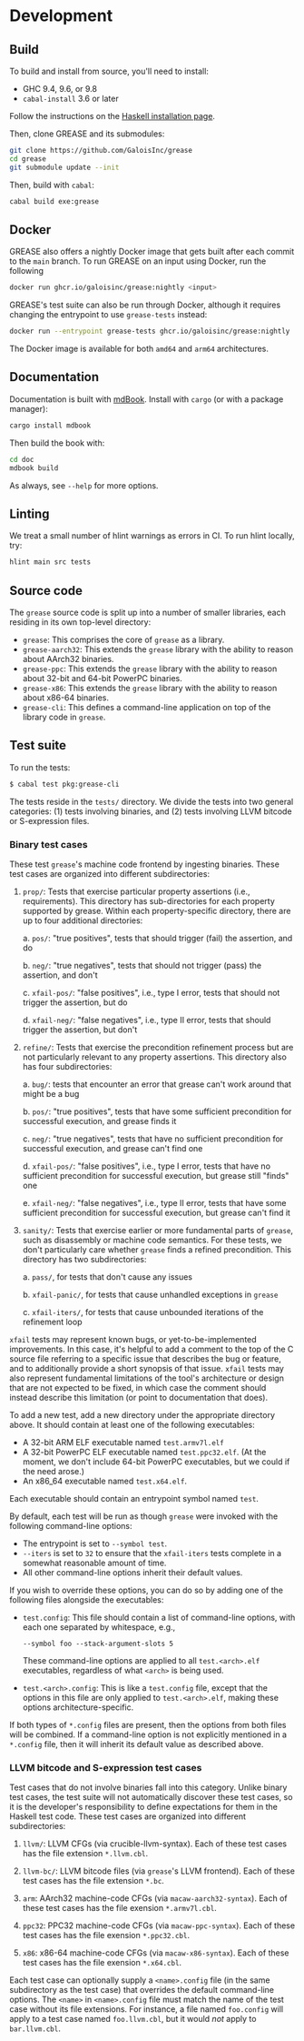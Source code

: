 # Development

## Build

To build and install from source, you'll need to install:

- GHC 9.4, 9.6, or 9.8
- `cabal-install` 3.6 or later

Follow the instructions on the [Haskell installation page][install-haskell].

[install-haskell]: https://www.haskell.org/downloads/

Then, clone GREASE and its submodules:

```sh
git clone https://github.com/GaloisInc/grease
cd grease
git submodule update --init
```

Then, build with `cabal`:

```sh
cabal build exe:grease
```

## Docker

GREASE also offers a nightly Docker image that gets built after each commit to
the `main` branch. To run GREASE on an input using Docker, run the following

```sh
docker run ghcr.io/galoisinc/grease:nightly <input>
```

GREASE's test suite can also be run through Docker, although it requires
changing the entrypoint to use `grease-tests` instead:

```sh
docker run --entrypoint grease-tests ghcr.io/galoisinc/grease:nightly
```

The Docker image is available for both `amd64` and `arm64` architectures.

## Documentation

Documentation is built with [mdBook]. Install with `cargo` (or with a package
manager):

[mdBook]: https://rust-lang.github.io/mdBook/

```sh
cargo install mdbook
```

Then build the book with:

```sh
cd doc
mdbook build
```

As always, see `--help` for more options.

## Linting

We treat a small number of hlint warnings as errors in CI. To run hlint locally, try:

```sh
hlint main src tests
```

## Source code

The `grease` source code is split up into a number of smaller libraries, each
residing in its own top-level directory:

* `grease`: This comprises the core of `grease` as a library.
* `grease-aarch32`: This extends the `grease` library with the ability to reason
  about AArch32 binaries.
* `grease-ppc`: This extends the `grease` library with the ability to reason
  about 32-bit and 64-bit PowerPC binaries.
* `grease-x86`: This extends the `grease` library with the ability to reason
  about x86-64 binaries.
* `grease-cli`: This defines a command-line application on top of the library
  code in `grease`.

## Test suite

To run the tests:

```sh
$ cabal test pkg:grease-cli
```

The tests reside in the `tests/` directory. We divide the tests into two
general categories: (1) tests involving binaries, and (2) tests involving LLVM
bitcode or S-expression files.

### Binary test cases

These test `grease`'s machine code frontend by ingesting binaries. These test
cases are organized into different subdirectories:

1. `prop/`: Tests that exercise particular property assertions (i.e., requirements). This directory has sub-directories for each property supported by grease. Within each property-specific directory, there are up to four additional directories:

    a. `pos/`: "true positives", tests that should trigger (fail) the assertion, and do

    b. `neg/`: "true negatives", tests that should not trigger (pass) the assertion, and don't

    c. `xfail-pos/`: "false positives", i.e., type I error, tests that should not trigger the assertion, but do

    d. `xfail-neg/`: "false negatives", i.e., type II error, tests that should trigger the assertion, but don't

2. `refine/`: Tests that exercise the precondition refinement process but are not particularly relevant to any property assertions. This directory also has four subdirectories:

    a. `bug/`: tests that encounter an error that grease can't work around that might be a bug

    b. `pos/`: "true positives", tests that have some sufficient precondition for successful execution, and grease finds it

    c. `neg/`: "true negatives", tests that have no sufficient precondition for successful execution, and grease can't find one

    d. `xfail-pos/`: "false positives", i.e., type I error, tests that have no sufficient precondition for successful execution, but grease still "finds" one

    e. `xfail-neg/`: "false negatives", i.e., type II error, tests that have some sufficient precondition for successful execution, but grease can't find it

3. `sanity/`: Tests that exercise earlier or more fundamental parts of `grease`, such as disassembly or machine code semantics. For these tests, we don't particularly care whether `grease` finds a refined precondition. This directory has two subdirectories:

    a. `pass/`, for tests that don't cause any issues

    b. `xfail-panic/`, for tests that cause unhandled exceptions in `grease`

    c. `xfail-iters/`, for tests that cause unbounded iterations of the refinement loop

`xfail` tests may represent known bugs, or yet-to-be-implemented improvements. In this case, it's helpful to add a comment to the top of the C source file referring to a specific issue that describes the bug or feature, and to additionally provide a short synopsis of that issue. `xfail` tests may also represent fundamental limitations of the tool's architecture or design that are not expected to be fixed, in which case the comment should instead describe this limitation (or point to documentation that does).

To add a new test, add a new directory under the appropriate directory above. It should contain at least one of the following executables:

- A 32-bit ARM ELF executable named `test.armv7l.elf`
- A 32-bit PowerPC ELF executable named `test.ppc32.elf`. (At the moment, we don't include 64-bit PowerPC executables, but we could if the need arose.)
- An x86_64 executable named `test.x64.elf`.

Each executable should contain an entrypoint symbol named `test`.

By default, each test will be run as though `grease` were invoked with the
following command-line options:

* The entrypoint is set to `--symbol test`.
* `--iters` is set to `32` to ensure that the `xfail-iters` tests
  complete in a somewhat reasonable amount of time.
* All other command-line options inherit their default values.

If you wish to override these options, you can do so by adding one of the
following files alongside the executables:

* `test.config`: This file should contain a list of command-line options, with
  each one separated by whitespace, e.g.,

  ```
  --symbol foo --stack-argument-slots 5
  ```

  These command-line options are applied to all `test.<arch>.elf` executables,
  regardless of what `<arch>` is being used.
* `test.<arch>.config`: This is like a `test.config` file, except that the
  options in this file are only applied to `test.<arch>.elf`, making these
  options architecture-specific.

If both types of `*.config` files are present, then the options from both files
will be combined. If a command-line option is not explicitly mentioned in a
`*.config` file, then it will inherit its default value as described above.

### LLVM bitcode and S-expression test cases

Test cases that do not involve binaries fall into this category. Unlike binary
test cases, the test suite will not automatically discover these test cases, so
it is the developer's responsibility to define expectations for them in the
Haskell test code. These test cases are organized into different
subdirectories:

1. `llvm/`: LLVM CFGs (via crucible-llvm-syntax). Each of these test cases has
   the file extension `*.llvm.cbl`.

2. `llvm-bc/`: LLVM bitcode files (via `grease`'s LLVM frontend). Each of these
   test cases has the file extension `*.bc`.

3. `arm`: AArch32 machine-code CFGs (via `macaw-aarch32-syntax`). Each of these
   test cases has the file exension `*.armv7l.cbl`.

4. `ppc32`: PPC32 machine-code CFGs (via `macaw-ppc-syntax`). Each of these test
   cases has the file exension `*.ppc32.cbl`.

5. `x86`: x86-64 machine-code CFGs (via `macaw-x86-syntax`). Each of these test
   cases has the file exension `*.x64.cbl`.

Each test case can optionally supply a `<name>.config` file (in the same
subdirectory as the test case) that overrides the default command-line options.
The `<name>` in `<name>.config` file must match the name of the test case
without its file extensions. For instance, a file named `foo.config` will apply
to a test case named `foo.llvm.cbl`, but it would _not_ apply to
`bar.llvm.cbl`.

<!-- Copyright (c) Galois, Inc. 2024. -->
